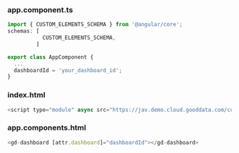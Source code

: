 ### app.component.ts

```js
import { CUSTOM_ELEMENTS_SCHEMA } from '@angular/core';
schemas: [
           CUSTOM_ELEMENTS_SCHEMA,
         ]

export class AppComponent {
  ...
  dashboardId = 'your_dashboard_id';
}

```

### index.html

```js
<script type="module" async src="https://jav.demo.cloud.gooddata.com/components/demo-parent.js?auth=sso"></script>
```

### app.components.html

```js
<gd-dashboard [attr.dashboard]="dashboardId"></gd-dashboard>
```